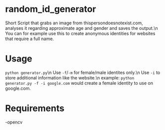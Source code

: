 # random_id_generator
Short Script that grabs an image from thispersondoesnotexist.com, analyses it regarding approximate age and gender and saves the output.\n
You can for example use this to create anonymous identities for websites that require a full name.

# Usage
`python generator.py`\n
Use `-f`/`-m` for female/male identites only.\n
Use `-i` to store additional information like the website.\n
example: `python generator.py -f -i google.com` would create a female identity to use on google.com.

# Requirements
-opencv
